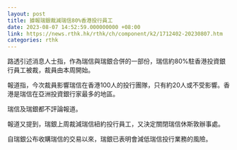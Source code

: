 ```yaml
---
layout: post
title: 據報瑞銀裁減瑞信80%香港投行員工
date: 2023-08-07 14:52:59.000000000 +08:00
link: https://news.rthk.hk/rthk/ch/component/k2/1712402-20230807.htm
categories: rthk
---
```


路透引述消息人士指，作為瑞信與瑞銀合併的一部份，瑞信約80%駐香港投資銀行員工被裁，裁員由本周開始。

報道指，今次裁員影響瑞信在香港100人的投行團隊，只有約20人或不受影響。香港是瑞信在亞洲投資銀行家最多的地區。

瑞信及瑞銀都不評論報道。

報道又提到，瑞銀上周裁減瑞信紐約投行員工，又決定關閉瑞信休斯敦辦事處。

自瑞銀公布收購瑞信的交易以來，瑞銀已表明會減低瑞信投行業務的風險。
